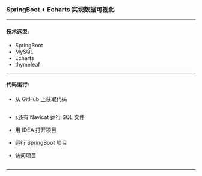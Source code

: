 ### SpringBoot + Echarts 实现数据可视化

----

#### 技术选型:

* SpringBoot 
* MySQL
* Echarts
* thymeleaf

-----

#### 代码运行:

* 从 GitHub 上获取代码

  ```
  
  ```

* s还有 Navicat 运行 SQL 文件

* 用 IDEA 打开项目

* 运行 SpringBoot 项目

* 访问项目

  ```
  
  ```

  

----

